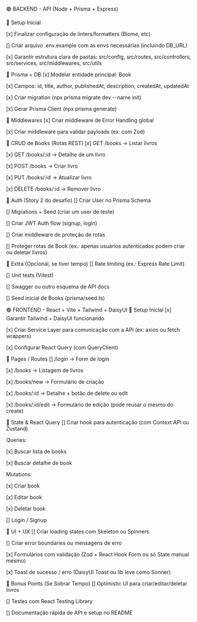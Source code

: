 🟢 BACKEND - API (Node + Prisma + Express)

📌 Setup Inicial

 [x] Finalizar configuração de linters/formatters (Biome, etc)

 [] Criar arquivo .env.example com as envs necessárias (incluindo DB_URL)

 [x] Garantir estrutura clara de pastas: src/config, src/routes, src/controllers, src/services, src/middlewares, src/utils

📌 Prisma + DB
 [x] Modelar entidade principal: Book

[x] Campos: id, title, author, publishedAt, description, createdAt, updatedAt

 [x] Criar migration (npx prisma migrate dev --name init)

 [x] Gerar Prisma Client (npx prisma generate)

📌 Middlewares
 [x] Criar middleware de Error Handling global

 [x] Criar middleware para validar payloads (ex: com Zod)

📌 CRUD de Books (Rotas REST)
 [x] GET /books → Listar livros

 [x] GET /books/:id → Detalhe de um livro

 [x] POST /books → Criar livro

 [x] PUT /books/:id → Atualizar livro

 [x] DELETE /books/:id → Remover livro

📌 Auth (Story 2 do desafio)
 [] Criar User no Prisma Schema

 [] Migrations + Seed (criar um user de teste)

 [] Criar JWT Auth flow (signup, login)

 [] Criar middleware de proteção de rotas

 [] Proteger rotas de Book (ex.: apenas usuários autenticados podem criar ou deletar livros)

📌 Extra (Opcional, se tiver tempo)
 [] Rate limiting (ex.: Express Rate Limit)

 [] Unit tests (Vitest)

 [] Swagger ou outro esquema de API docs

 [] Seed inicial de Books (prisma/seed.ts)

🟢 FRONTEND - React + Vite + Tailwind + DaisyUI
📌 Setup Inicial
 [x] Garantir Tailwind + DaisyUI funcionando

 [x] Criar Service Layer para comunicação com a API (ex: axios ou fetch wrappers)

 [x] Configurar React Query (com QueryClient)

📌 Pages / Routes
 [] /login → Form de login

 [x] /books → Listagem de livros

 [x] /books/new → Formulário de criação

 [x] /books/:id → Detalhe + botão de delete ou edit

 [x] /books/:id/edit → Formulário de edição (pode reusar o mesmo do create)

📌 State & React Query
 [] Criar hook para autenticação (com Context API ou Zustand)

 Queries:

 [x] Buscar lista de books

 [x] Buscar detalhe de book

 Mutations:

 [x] Criar book

 [x] Editar book

 [x] Deletar book

 [] Login / Signup

📌 UI + UX
 [] Criar loading states com Skeleton ou Spinners

 [] Criar error boundaries ou mensagens de erro

 [x] Formulários com validação (Zod + React Hook Form ou só State manual mesmo)

 [x] Toast de sucesso / erro (DaisyUI Toast ou lib leve como Sonner)

📌 Bonus Points (Se Sobrar Tempo)
 [] Optimistic UI para criar/editar/deletar livros

 [] Testes com React Testing Library

 [] Documentação rápida de API e setup no README